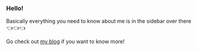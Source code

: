 ### Hello!

Basically everything you need to know about me is in the sidebar over there 👈👈👈

Go check out [my blog](http://lukehansford.me) if you want to know more!
